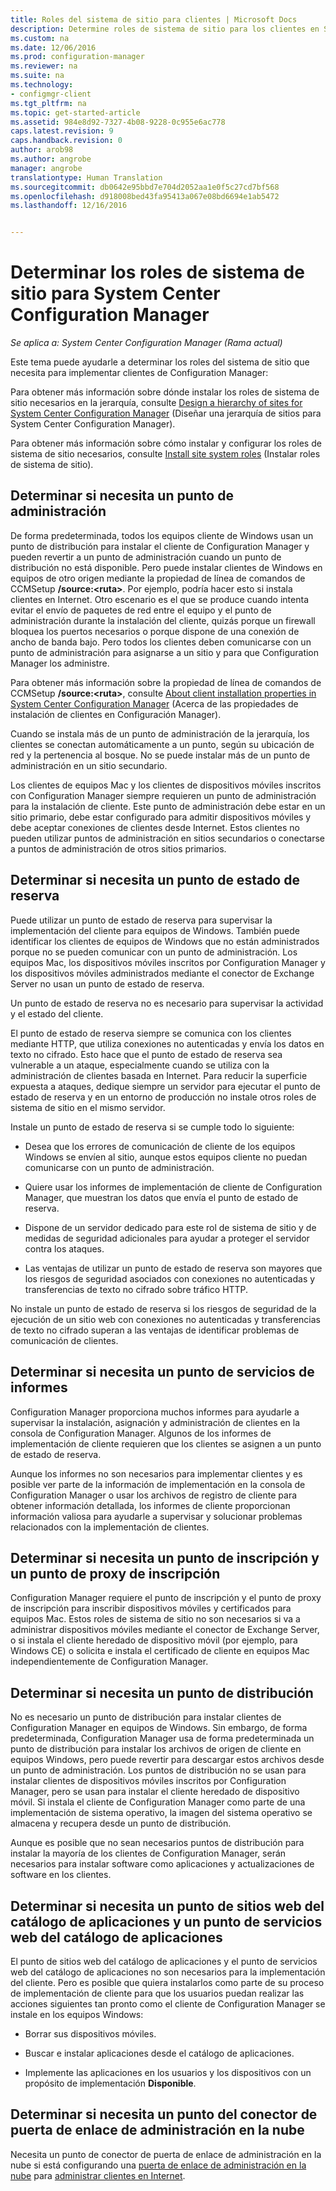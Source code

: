 ```yaml
---
title: Roles del sistema de sitio para clientes | Microsoft Docs
description: Determine roles de sistema de sitio para los clientes en System Center Configuration Manager.
ms.custom: na
ms.date: 12/06/2016
ms.prod: configuration-manager
ms.reviewer: na
ms.suite: na
ms.technology:
- configmgr-client
ms.tgt_pltfrm: na
ms.topic: get-started-article
ms.assetid: 984e8d92-7327-4b08-9228-0c955e6ac778
caps.latest.revision: 9
caps.handback.revision: 0
author: arob98
ms.author: angrobe
manager: angrobe
translationtype: Human Translation
ms.sourcegitcommit: db0642e95bbd7e704d2052aa1e0f5c27cd7bf568
ms.openlocfilehash: d918008bed43fa95413a067e08bd6694e1ab5472
ms.lasthandoff: 12/16/2016


---
```

# <a name="determine-the-site-system-roles-for-system-center-configuration-manager-clients"></a>Determinar los roles de sistema de sitio para System Center Configuration Manager

*Se aplica a: System Center Configuration Manager (Rama actual)*

Este tema puede ayudarle a determinar los roles del sistema de sitio que necesita para implementar clientes de Configuration Manager:  

 Para obtener más información sobre dónde instalar los roles de sistema de sitio necesarios en la jerarquía, consulte [Design a hierarchy of sites for System Center Configuration Manager](../../../../core/plan-design/hierarchy/design-a-hierarchy-of-sites.md) (Diseñar una jerarquía de sitios para System Center Configuration Manager).  

 Para obtener más información sobre cómo instalar y configurar los roles de sistema de sitio necesarios, consulte [Install site system roles](../../../../core/servers/deploy/configure/install-site-system-roles.md) (Instalar roles de sistema de sitio).  

##  <a name="determine-if-you-need-a-management-point"></a>Determinar si necesita un punto de administración  
 De forma predeterminada, todos los equipos cliente de Windows usan un punto de distribución para instalar el cliente de Configuration Manager y pueden revertir a un punto de administración cuando un punto de distribución no está disponible. Pero puede instalar clientes de Windows en equipos de otro origen mediante la propiedad de línea de comandos de CCMSetup **/source:<ruta\>**. Por ejemplo, podría hacer esto si instala clientes en Internet. Otro escenario es el que se produce cuando intenta evitar el envío de paquetes de red entre el equipo y el punto de administración durante la instalación del cliente, quizás porque un firewall bloquea los puertos necesarios o porque dispone de una conexión de ancho de banda bajo. Pero todos los clientes deben comunicarse con un punto de administración para asignarse a un sitio y para que Configuration Manager los administre.  

 Para obtener más información sobre la propiedad de línea de comandos de CCMSetup **/source:<ruta\>**, consulte [About client installation properties in System Center Configuration Manager](../../../../core/clients/deploy/about-client-installation-properties.md) (Acerca de las propiedades de instalación de clientes en Configuración Manager).  

 Cuando se instala más de un punto de administración de la jerarquía, los clientes se conectan automáticamente a un punto, según su ubicación de red y la pertenencia al bosque. No se puede instalar más de un punto de administración en un sitio secundario.  

 Los clientes de equipos Mac y los clientes de dispositivos móviles inscritos con Configuration Manager siempre requieren un punto de administración para la instalación de cliente. Este punto de administración debe estar en un sitio primario, debe estar configurado para admitir dispositivos móviles y debe aceptar conexiones de clientes desde Internet. Estos clientes no pueden utilizar puntos de administración en sitios secundarios o conectarse a puntos de administración de otros sitios primarios.  

##  <a name="determine-if-you-need-a-fallback-status-point"></a>Determinar si necesita un punto de estado de reserva  
 Puede utilizar un punto de estado de reserva para supervisar la implementación del cliente para equipos de Windows. También puede identificar los clientes de equipos de Windows que no están administrados porque no se pueden comunicar con un punto de administración. Los equipos Mac, los dispositivos móviles inscritos por Configuration Manager y los dispositivos móviles administrados mediante el conector de Exchange Server no usan un punto de estado de reserva.  

 Un punto de estado de reserva no es necesario para supervisar la actividad y el estado del cliente.  

 El punto de estado de reserva siempre se comunica con los clientes mediante HTTP, que utiliza conexiones no autenticadas y envía los datos en texto no cifrado. Esto hace que el punto de estado de reserva sea vulnerable a un ataque, especialmente cuando se utiliza con la administración de clientes basada en Internet. Para reducir la superficie expuesta a ataques, dedique siempre un servidor para ejecutar el punto de estado de reserva y en un entorno de producción no instale otros roles de sistema de sitio en el mismo servidor.  

 Instale un punto de estado de reserva si se cumple todo lo siguiente:  

-   Desea que los errores de comunicación de cliente de los equipos Windows se envíen al sitio, aunque estos equipos cliente no puedan comunicarse con un punto de administración.  

-   Quiere usar los informes de implementación de cliente de Configuration Manager, que muestran los datos que envía el punto de estado de reserva.  

-   Dispone de un servidor dedicado para este rol de sistema de sitio y de medidas de seguridad adicionales para ayudar a proteger el servidor contra los ataques.  

-   Las ventajas de utilizar un punto de estado de reserva son mayores que los riesgos de seguridad asociados con conexiones no autenticadas y transferencias de texto no cifrado sobre tráfico HTTP.  

 No instale un punto de estado de reserva si los riesgos de seguridad de la ejecución de un sitio web con conexiones no autenticadas y transferencias de texto no cifrado superan a las ventajas de identificar problemas de comunicación de clientes.  

##  <a name="determine-whether-you-need-a-reporting-services-point"></a>Determinar si necesita un punto de servicios de informes  
 Configuration Manager proporciona muchos informes para ayudarle a supervisar la instalación, asignación y administración de clientes en la consola de Configuration Manager. Algunos de los informes de implementación de cliente requieren que los clientes se asignen a un punto de estado de reserva.  

 Aunque los informes no son necesarios para implementar clientes y es posible ver parte de la información de implementación en la consola de Configuration Manager o usar los archivos de registro de cliente para obtener información detallada, los informes de cliente proporcionan información valiosa para ayudarle a supervisar y solucionar problemas relacionados con la implementación de clientes.  

##  <a name="determine-if-you-need-an-enrollment-point-and-an-enrollment-proxy-point"></a>Determinar si necesita un punto de inscripción y un punto de proxy de inscripción  
 Configuration Manager requiere el punto de inscripción y el punto de proxy de inscripción para inscribir dispositivos móviles y certificados para equipos Mac. Estos roles de sistema de sitio no son necesarios si va a administrar dispositivos móviles mediante el conector de Exchange Server, o si instala el cliente heredado de dispositivo móvil (por ejemplo, para Windows CE) o solicita e instala el certificado de cliente en equipos Mac independientemente de Configuration Manager.  

##  <a name="determine-if-you-need-a-distribution-point"></a>Determinar si necesita un punto de distribución  
 No es necesario un punto de distribución para instalar clientes de Configuration Manager en equipos de Windows. Sin embargo, de forma predeterminada, Configuration Manager usa de forma predeterminada un punto de distribución para instalar los archivos de origen de cliente en equipos Windows, pero puede revertir para descargar estos archivos desde un punto de administración. Los puntos de distribución no se usan para instalar clientes de dispositivos móviles inscritos por Configuration Manager, pero se usan para instalar el cliente heredado de dispositivo móvil. Si instala el cliente de Configuration Manager como parte de una implementación de sistema operativo, la imagen del sistema operativo se almacena y recupera desde un punto de distribución.  

 Aunque es posible que no sean necesarios puntos de distribución para instalar la mayoría de los clientes de Configuration Manager, serán necesarios para instalar software como aplicaciones y actualizaciones de software en los clientes.  

##  <a name="determine-if-you-need-an-application-catalog-website-point-and-an-application-catalog-web-services-point"></a>Determinar si necesita un punto de sitios web del catálogo de aplicaciones y un punto de servicios web del catálogo de aplicaciones  
 El punto de sitios web del catálogo de aplicaciones y el punto de servicios web del catálogo de aplicaciones no son necesarios para la implementación del cliente. Pero es posible que quiera instalarlos como parte de su proceso de implementación de cliente para que los usuarios puedan realizar las acciones siguientes tan pronto como el cliente de Configuration Manager se instale en los equipos Windows:  

-   Borrar sus dispositivos móviles.  

-   Buscar e instalar aplicaciones desde el catálogo de aplicaciones.  

-   Implemente las aplicaciones en los usuarios y los dispositivos con un propósito de implementación **Disponible**.  

##  <a name="determine-whether-you-require-a-cloud-management-gateway-connector-point"></a>Determinar si necesita un punto del conector de puerta de enlace de administración en la nube 

Necesita un punto de conector de puerta de enlace de administración en la nube si está configurando una [puerta de enlace de administración en la nube](/sccm/core/clients/manage/setup-cloud-management-gateway) para [administrar clientes en Internet](/sccm/core/clients/manage/manage-clients-internet).


 
